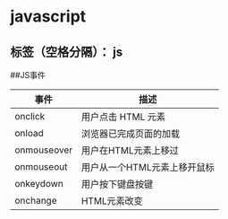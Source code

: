 # javascript 

标签（空格分隔）： js 
---

##JS事件

| 事件        | 描述   |
| --------   | -----  |
| onclick     | 用户点击 HTML 元素 |
| onload        |  浏览器已完成页面的加载  | 
| onmouseover        |    用户在HTML元素上移过   |
| onmouseout        |    用户从一个HTML元素上移开鼠标 |
| onkeydown        |    用户按下键盘按键 |
| onchange |   HTML元素改变  |









